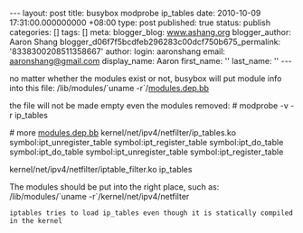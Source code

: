 --- layout: post title: busybox modprobe ip\_tables date: 2010-10-09 17:31:00.000000000 +08:00 type: post published: true status: publish categories: \[\] tags: \[\] meta: blogger\_blog: www.ashang.org blogger\_author: Aaron Shang blogger\_d06f7f5bcdfeb296283c00dcf750b675\_permalink: '8338300208511358667' author: login: aaronshang email: aaronshang@gmail.com display\_name: Aaron first\_name: '' last\_name: '' ---

no matter whether the modules exist or not, busybox will put module info into this file:
/lib/modules/\`uname -r\`/[modules.dep.bb](http://modules.dep.bb)

the file will not be made empty even the modules removed:
\# modprobe -v -r ip\_tables

\# more [modules.dep.bb](http://modules.dep.bb)
kernel/net/ipv4/netfilter/ip\_tables.ko symbol:ipt\_unregister\_table symbol:ipt\_register\_table symbol:ipt\_do\_table symbol:ipt\_do\_table symbol:ipt\_unregister\_table symbol:ipt\_register\_table

kernel/net/ipv4/netfilter/iptable\_filter.ko
ip\_tables

The modules should be put into the right place, such as:
/lib/modules/\`uname -r\`/kernel/net/ipv4/netfilter

    iptables tries to load ip_tables even though it is statically compiled in the kernel



